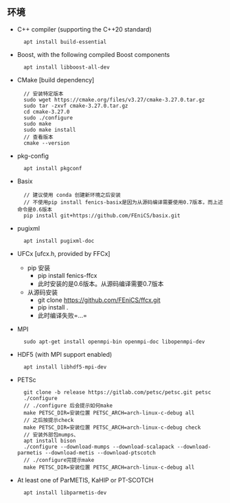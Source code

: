 ## 环境
* C++ compiler (supporting the C++20 standard)

        apt install build-essential
* Boost, with the following compiled Boost components

        apt install libboost-all-dev

* CMake [build dependency]

        // 安装特定版本
        sudo wget https://cmake.org/files/v3.27/cmake-3.27.0.tar.gz
        sudo tar -zxvf cmake-3.27.0.tar.gz
        cd cmake-3.27.0
        sudo ./configure
        sudo make
        sudo make install
        // 查看版本
        cmake --version

* pkg-config

        apt install pkgconf

* Basix

        // 建议使用 conda 创建新环境之后安装
        // 不使用pip install fenics-basix是因为从源码编译需要使用0.7版本，而上述命令是0.6版本
        pip install git+https://github.com/FEniCS/basix.git


* pugixml

        apt install pugixml-doc

* UFCx [ufcx.h, provided by FFCx]

    * pip 安装 
        * pip install fenics-ffcx
        * 此时安装的是0.6版本。从源码编译需要0.7版本
    * 从源码安装
        * git clone https://github.com/FEniCS/ffcx.git
        * pip install .
        * 此时编译失败=…=        

* MPI

        sudo apt-get install openmpi-bin openmpi-doc libopenmpi-dev

* HDF5 (with MPI support enabled)

        apt install libhdf5-mpi-dev

* PETSc 

        git clone -b release https://gitlab.com/petsc/petsc.git petsc
        ./configure
        // ./configure 后会提示如何make
        make PETSC_DIR=安装位置 PETSC_ARCH=arch-linux-c-debug all
        // 之后按提示check
        make PETSC_DIR=安装位置 PETSC_ARCH=arch-linux-c-debug check
        // 安装外部包mumps、
        apt install bison
        ./configure --download-mumps --download-scalapack --download-parmetis --download-metis --download-ptscotch
        // ./configure完提示make
        make PETSC_DIR=安装位置 PETSC_ARCH=arch-linux-c-debug all

* At least one of ParMETIS, KaHIP or PT-SCOTCH

        apt install libparmetis-dev